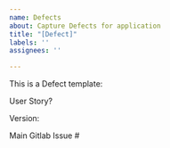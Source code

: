 ```yaml
---
name: Defects
about: Capture Defects for application
title: "[Defect]"
labels: ''
assignees: ''

---
```


This is a Defect template:

User Story?

Version:

Main Gitlab Issue #
